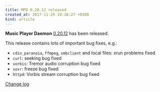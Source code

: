 ```yaml
---
title: MPD 0.20.12 released
created_at: 2017-11-25 19:36:27 +0100
kind: article
---
```


**Music Player Daemon**
[0.20.12](/download/mpd/0.20/mpd-0.20.12.tar.xz)
has been released.

This release contains lots of important bug fixes, e.g.:

- `cdio_paranoia`, `ffmpeg`, `smbclient` and local files: xrun
  problems fixed
- `curl`: seeking bug fixed
- `vorbis`: Tremor audio corruption bug fixed
- `soxr`: freeze bug fixed
- `httpd`: Vorbis stream corruption bug fixed

[Change log](http://git.musicpd.org/cgit/master/mpd.git/plain/NEWS?h=v0.20.12)
